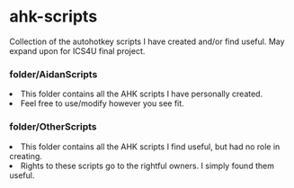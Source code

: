 # ahk-scripts
Collection of the autohotkey scripts I have created and/or find useful. May expand upon for ICS4U final project.

### **folder/AidanScripts**
<li>
This folder contains all the AHK scripts I have personally created.
<li>
Feel free to use/modify however you see fit.

### **folder/OtherScripts**
<li>
This folder contains all the AHK scripts I find useful, but had no role in creating.
<li>
Rights to these scripts go to the rightful owners. I simply found them useful.
